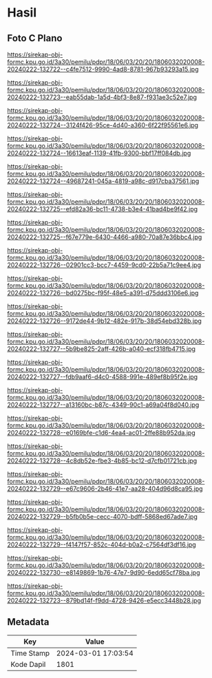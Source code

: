 # Hasil

## Foto C Plano

https://sirekap-obj-formc.kpu.go.id/3a30/pemilu/pdpr/18/06/03/20/20/1806032020008-20240222-132722--c4fe7512-9990-4ad8-8781-967b93293a15.jpg

https://sirekap-obj-formc.kpu.go.id/3a30/pemilu/pdpr/18/06/03/20/20/1806032020008-20240222-132723--eab55dab-1a5d-4bf3-8e87-f931ae3c52e7.jpg

https://sirekap-obj-formc.kpu.go.id/3a30/pemilu/pdpr/18/06/03/20/20/1806032020008-20240222-132724--3124f426-95ce-4d40-a360-6f22f95561e6.jpg

https://sirekap-obj-formc.kpu.go.id/3a30/pemilu/pdpr/18/06/03/20/20/1806032020008-20240222-132724--16613eaf-1139-41fb-9300-bbf17ff084db.jpg

https://sirekap-obj-formc.kpu.go.id/3a30/pemilu/pdpr/18/06/03/20/20/1806032020008-20240222-132724--49687241-045a-4819-a98c-d917cba37561.jpg

https://sirekap-obj-formc.kpu.go.id/3a30/pemilu/pdpr/18/06/03/20/20/1806032020008-20240222-132725--efd82a36-bc11-4738-b3e4-41bad4be9f42.jpg

https://sirekap-obj-formc.kpu.go.id/3a30/pemilu/pdpr/18/06/03/20/20/1806032020008-20240222-132725--f67e779e-6430-4466-a980-70a87e36bbc4.jpg

https://sirekap-obj-formc.kpu.go.id/3a30/pemilu/pdpr/18/06/03/20/20/1806032020008-20240222-132726--02901cc3-bcc7-4459-9cd0-22b5a71c9ee4.jpg

https://sirekap-obj-formc.kpu.go.id/3a30/pemilu/pdpr/18/06/03/20/20/1806032020008-20240222-132726--bd0275bc-f95f-48e5-a391-d75ddd3106e6.jpg

https://sirekap-obj-formc.kpu.go.id/3a30/pemilu/pdpr/18/06/03/20/20/1806032020008-20240222-132726--9172de44-9b12-482e-917b-38d54ebd328b.jpg

https://sirekap-obj-formc.kpu.go.id/3a30/pemilu/pdpr/18/06/03/20/20/1806032020008-20240222-132727--5b9be825-2aff-426b-a040-ecf318fb4715.jpg

https://sirekap-obj-formc.kpu.go.id/3a30/pemilu/pdpr/18/06/03/20/20/1806032020008-20240222-132727--fdb9aaf6-d4c0-4588-991e-489ef8b95f2e.jpg

https://sirekap-obj-formc.kpu.go.id/3a30/pemilu/pdpr/18/06/03/20/20/1806032020008-20240222-132727--a13160bc-b87c-4349-90c1-a69a04f8d040.jpg

https://sirekap-obj-formc.kpu.go.id/3a30/pemilu/pdpr/18/06/03/20/20/1806032020008-20240222-132728--e0169bfe-c1d6-4ea4-ac01-2ffe88b952da.jpg

https://sirekap-obj-formc.kpu.go.id/3a30/pemilu/pdpr/18/06/03/20/20/1806032020008-20240222-132728--4c8db52e-fbe3-4b85-bc12-d7cfb01721cb.jpg

https://sirekap-obj-formc.kpu.go.id/3a30/pemilu/pdpr/18/06/03/20/20/1806032020008-20240222-132729--e67c9606-2b46-41e7-aa28-404d96d8ca95.jpg

https://sirekap-obj-formc.kpu.go.id/3a30/pemilu/pdpr/18/06/03/20/20/1806032020008-20240222-132729--b5fb0b5e-cecc-4070-bdff-5868ed67ade7.jpg

https://sirekap-obj-formc.kpu.go.id/3a30/pemilu/pdpr/18/06/03/20/20/1806032020008-20240222-132729--f4147f57-852c-404d-b0a2-c7564df3df16.jpg

https://sirekap-obj-formc.kpu.go.id/3a30/pemilu/pdpr/18/06/03/20/20/1806032020008-20240222-132730--e8149869-1b76-47e7-9d90-6edd65cf78ba.jpg

https://sirekap-obj-formc.kpu.go.id/3a30/pemilu/pdpr/18/06/03/20/20/1806032020008-20240222-132723--879bd14f-f9dd-4728-9426-e5ecc3448b28.jpg


## Metadata

| Key        | Value               |
| ---------- | ------------------- |
| Time Stamp | 2024-03-01 17:03:54 |
| Kode Dapil | 1801                |



